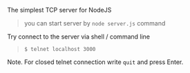 The simplest TCP server for NodeJS

> you can start server by `node server.js` command

Try connect to the server via shell / command line

> `$ telnet localhost 3000`

Note. For closed telnet connection write `quit` and press Enter.